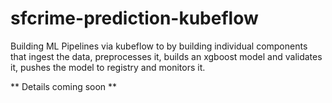 # sfcrime-prediction-kubeflow
Building ML Pipelines via kubeflow to by building individual components that ingest the data, preprocesses it, builds an xgboost model and validates it, pushes the model to registry and monitors it.

** Details coming soon **
